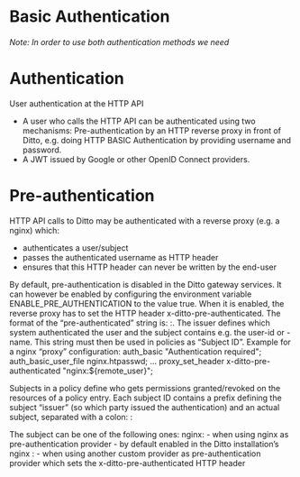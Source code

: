 # Basic Authentication

###### Note: In order to use both authentication methods we need 
# Authentication
User authentication at the HTTP API
- A user who calls the HTTP API can be authenticated using two mechanisms:
Pre-authentication by an HTTP reverse proxy in front of Ditto, e.g. doing HTTP BASIC Authentication by providing username and password.
- A JWT issued by Google or other OpenID Connect providers.
# Pre-authentication
HTTP API calls to Ditto may be authenticated with a reverse proxy (e.g. a nginx) which:
- authenticates a user/subject
- passes the authenticated username as HTTP header
- ensures that this HTTP header can never be written by the end-user

By default, pre-authentication is disabled in the Ditto gateway services. It can however be enabled by configuring the environment variable  ENABLE_PRE_AUTHENTICATION  to the value true.
When it is enabled, the reverse proxy has to set the HTTP header x-ditto-pre-authenticated.
The format of the “pre-authenticated” string is: <issuer>:<subject>. The issuer defines which system authenticated the user and the subject contains e.g. the user-id or -name.
This string must then be used in policies as “Subject ID”.
Example for a nginx “proxy” configuration:
auth_basic                    "Authentication required";
auth_basic_user_file          nginx.htpasswd;
...
proxy_set_header              x-ditto-pre-authenticated "nginx:${remote_user}";

  
Subjects in a policy define who gets permissions granted/revoked on the resources of a policy entry.
Each subject ID contains a prefix defining the subject “issuer” (so which party issued the authentication) and an actual subject, separated with a colon:
<subject-issuer>:<subject>

The subject can be one of the following ones:
nginx:<nginx-username> - when using nginx as pre-authentication provider - by default enabled in the Ditto installation’s nginx
<other-pre-auth-provider>:<username> - when using another custom provider as pre-authentication provider which sets the x-ditto-pre-authenticated HTTP header
